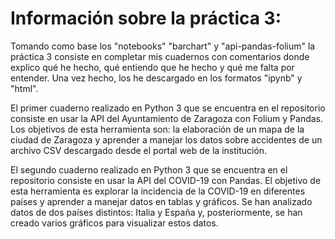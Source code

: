 # Información sobre la práctica 3:

Tomando como base los "notebooks" "barchart" y "api-pandas-folium" la práctica 3 consiste en completar mis cuadernos con comentarios donde explico qué he hecho, qué entiendo que he hecho y qué me falta por entender. Una vez hecho, los he descargado en los formatos "ipynb" y "html".

El primer cuaderno realizado en Python 3 que se encuentra en el repositorio consiste en usar la API del Ayuntamiento de Zaragoza con Folium y Pandas. Los objetivos de esta herramienta son: la elaboración de un mapa de la ciudad de Zaragoza y aprender a manejar los datos sobre accidentes de un archivo CSV descargado desde el portal web de la institución.

El segundo cuaderno realizado en Python 3 que se encuentra en el repositorio consiste en usar la API del COVID-19 con Pandas. El objetivo de esta herramienta es explorar la incidencia de la COVID-19 en diferentes países y aprender a manejar datos en tablas y gráficos. Se han analizado datos de dos países distintos: Italia y España y, posteriormente, se han creado varios gráficos para visualizar estos datos.
